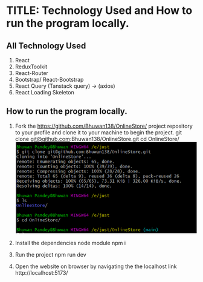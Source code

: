 # TITLE: Technology Used and How to run the program locally.

## All Technology Used

1. React
2. ReduxToolkit
3. React-Router
4. Bootstrap/ React-Bootstrap
5. React Query (Tanstack query) -> (axios)
6. React Loading Skeleton

## How to run the program locally.

1. Fork the https://github.com/Bhuwan138/OnlineStore/ project repository to your profile and clone it to your machine to begin the project.
   git clone git@github.com:Bhuwan138/OnlineStore.git
   cd OnlineStore/
   ![Alt text](image.png)

2. Install the dependencies node module
   npm i
3. Run the project
   npm run dev
4. Open the website on browser by navigating the the localhost link
   http://localhost:5173/
